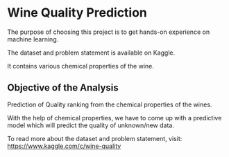 # Wine Quality Prediction

The purpose of choosing this project is to get hands-on experience on machine learning.

The dataset and problem statement is available on Kaggle.

It contains various chemical properties of the wine.

## Objective of the Analysis 
Prediction of Quality ranking from the chemical properties of the wines.

With the help of chemical properties, we have to come up with a predictive model which will predict the quality of unknown/new data.

To read more about the dataset and problem statement, visit: https://www.kaggle.com/c/wine-quality
